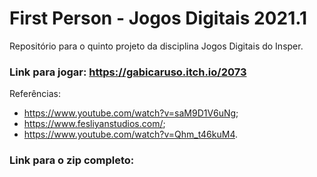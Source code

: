 # First Person - Jogos Digitais 2021.1

Repositório para o quinto projeto da disciplina Jogos Digitais do Insper.

### Link para jogar: https://gabicaruso.itch.io/2073

Referências:
  - https://www.youtube.com/watch?v=saM9D1V6uNg;
  - https://www.fesliyanstudios.com/;
  - https://www.youtube.com/watch?v=Qhm_t46kuM4.

### Link para o zip completo: 
